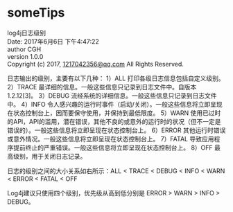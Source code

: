 # someTips<br/>
log4j日志级别<br/>
Date:   2017年6月6日 下午4:47:22 <br/>
author CGH <br/>
version 1.0.0<br/>
Copyright (c) 2017, 1217042356@qq.com All Rights Reserved.<br/>



日志输出的级别，主要有以下几种：
   1）ALL    打印各级日志信息包括自定义级别。
   2）TRACE    最详细的信息。一般这些信息只记录到日志文件中。自版本1.2.12[3]。
   3）DEBUG    流经系统的详细信息。一般这些信息只记录到日志文件中。
   4）INFO    令人感兴趣的运行时事件（启动/关闭）。一般这些信息将立即呈现在状态控制台上，因而要保守使用，并保持到最低限度。
   5）WARN    使用已过时的API，API的滥用，潜在错误，其他不良的或意外的运行时的状况（但不一定是错误的）。一般这些信息将立即呈现在状态控制台上。
   6）ERROR    其他运行时错误或意外情况。一般这些信息将立即呈现在状态控制台上。
   7）FATAL    导致应用程序提前终止的严重错误。一般这些信息将立即呈现在状态控制台上。
   8）OFF    最高级别，用于关闭日志记录。
   
  日志的级别之间的大小关系如右所示：ALL < TRACE < DEBUG < INFO < WARN < ERROR < FATAL < OFF
  
Log4j建议只使用四个级别，优先级从高到低分别是 ERROR > WARN > INFO > DEBUG。
